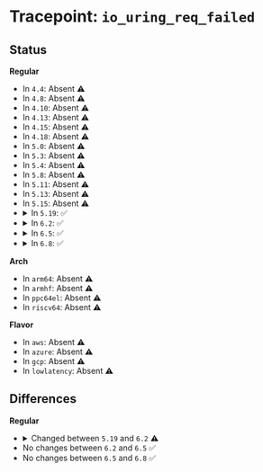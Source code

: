 # Tracepoint: <code>io_uring_req_failed</code>

## Status
<b>Regular</b>
<ul>
<li>
In <code>4.4</code>: Absent ⚠️
</li>
<li>
In <code>4.8</code>: Absent ⚠️
</li>
<li>
In <code>4.10</code>: Absent ⚠️
</li>
<li>
In <code>4.13</code>: Absent ⚠️
</li>
<li>
In <code>4.15</code>: Absent ⚠️
</li>
<li>
In <code>4.18</code>: Absent ⚠️
</li>
<li>
In <code>5.0</code>: Absent ⚠️
</li>
<li>
In <code>5.3</code>: Absent ⚠️
</li>
<li>
In <code>5.4</code>: Absent ⚠️
</li>
<li>
In <code>5.8</code>: Absent ⚠️
</li>
<li>
In <code>5.11</code>: Absent ⚠️
</li>
<li>
In <code>5.13</code>: Absent ⚠️
</li>
<li>
In <code>5.15</code>: Absent ⚠️
</li>
<li>
<details>
<summary>In <code>5.19</code>: ✅</summary>

Event:

```c
struct trace_event_raw_io_uring_req_failed {
    struct trace_entry ent;
    void *ctx;
    void *req;
    long long unsigned int user_data;
    u8 opcode;
    u8 flags;
    u8 ioprio;
    u64 off;
    u64 addr;
    u32 len;
    u32 op_flags;
    u16 buf_index;
    u16 personality;
    u32 file_index;
    u64 pad1;
    u64 addr3;
    int error;
    u32 __data_loc_op_str;
    char __data[0];
};
```
Function:

```c
void trace_event_raw_event_io_uring_req_failed(void *__data, const struct io_uring_sqe *sqe, void *ctx, void *req, int error);
```
</details>
</li>
<li>
<details>
<summary>In <code>6.2</code>: ✅</summary>

Event:

```c
struct trace_event_raw_io_uring_req_failed {
    struct trace_entry ent;
    void *ctx;
    void *req;
    long long unsigned int user_data;
    u8 opcode;
    u8 flags;
    u8 ioprio;
    u64 off;
    u64 addr;
    u32 len;
    u32 op_flags;
    u16 buf_index;
    u16 personality;
    u32 file_index;
    u64 pad1;
    u64 addr3;
    int error;
    u32 __data_loc_op_str;
    char __data[0];
};
```
Function:

```c
void trace_event_raw_event_io_uring_req_failed(void *__data, const struct io_uring_sqe *sqe, struct io_kiocb *req, int error);
```
</details>
</li>
<li>
<details>
<summary>In <code>6.5</code>: ✅</summary>

Event:

```c
struct trace_event_raw_io_uring_req_failed {
    struct trace_entry ent;
    void *ctx;
    void *req;
    long long unsigned int user_data;
    u8 opcode;
    u8 flags;
    u8 ioprio;
    u64 off;
    u64 addr;
    u32 len;
    u32 op_flags;
    u16 buf_index;
    u16 personality;
    u32 file_index;
    u64 pad1;
    u64 addr3;
    int error;
    u32 __data_loc_op_str;
    char __data[0];
};
```
Function:

```c
void trace_event_raw_event_io_uring_req_failed(void *__data, const struct io_uring_sqe *sqe, struct io_kiocb *req, int error);
```
</details>
</li>
<li>
<details>
<summary>In <code>6.8</code>: ✅</summary>

Event:

```c
struct trace_event_raw_io_uring_req_failed {
    struct trace_entry ent;
    void *ctx;
    void *req;
    long long unsigned int user_data;
    u8 opcode;
    u8 flags;
    u8 ioprio;
    u64 off;
    u64 addr;
    u32 len;
    u32 op_flags;
    u16 buf_index;
    u16 personality;
    u32 file_index;
    u64 pad1;
    u64 addr3;
    int error;
    u32 __data_loc_op_str;
    char __data[0];
};
```
Function:

```c
void trace_event_raw_event_io_uring_req_failed(void *__data, const struct io_uring_sqe *sqe, struct io_kiocb *req, int error);
```
</details>
</li>
</ul>
<b>Arch</b>
<ul>
<li>
In <code>arm64</code>: Absent ⚠️
</li>
<li>
In <code>armhf</code>: Absent ⚠️
</li>
<li>
In <code>ppc64el</code>: Absent ⚠️
</li>
<li>
In <code>riscv64</code>: Absent ⚠️
</li>
</ul>
<b>Flavor</b>
<ul>
<li>
In <code>aws</code>: Absent ⚠️
</li>
<li>
In <code>azure</code>: Absent ⚠️
</li>
<li>
In <code>gcp</code>: Absent ⚠️
</li>
<li>
In <code>lowlatency</code>: Absent ⚠️
</li>
</ul>

## Differences
<b>Regular</b>
<ul>
<li>
<details>
<summary>Changed between <code>5.19</code> and <code>6.2</code> ⚠️</summary>
<ul>
<li>
<b>Func changed. </b>
</li>
<li>
<b>Param removed. </b>
<code>void *ctx</code>
</li>
<li>
<b>Param reordered. </b>
<code>__data, sqe, ctx, req, error</code> ➡️ <code>__data, sqe, req, error</code>
</li>
<li>
<b>Param type changed. </b>
<code>void *req</code> ➡️ <code>struct io_kiocb *req</code>
</li>
</ul>
</details>
</li>
<li>
No changes between <code>6.2</code> and <code>6.5</code> ✅
</li>
<li>
No changes between <code>6.5</code> and <code>6.8</code> ✅
</li>
</ul>
